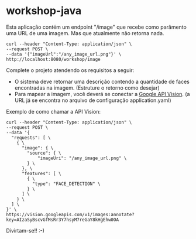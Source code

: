 # workshop-java

Esta aplicação contém um endpoint "/image" que recebe como parâmento uma URL de uma imagem. Mas que atualmente não retorna nada.

```
curl --header "Content-Type: application/json" \
--request POST \
--data '{"imageUrl":"/any_image_url.png"}' \
http://localhost:8080/workshop/image
```
Complete o projeto atendendo os requisitos a seguir:

* O sistema deve retornar uma descrição contendo a quantidade de faces encontradas na imagem. (Estruture o retorno como desejar)
* Para mapear a imagem, você deverá se conectar a [Google API Vision](https://cloud.google.com/vision/docs/reference/rest/v1/images/annotate). (a URL já se encontra no arquivo de configuração application.yaml)

Exemplo de como chamar a API Vision:

```
curl --header "Content-Type: application/json" \
--request POST \
--data '{
  "requests": [ \
    { \
      "image": { \
        "source": { \ 
        	"imageUri": "/any_image_url.png" \
        } \
      }, \
      "features": [ \
        { \
          "type": "FACE_DETECTION" \
        } \
      ] \
    } \
  ] \
}' \
https://vision.googleapis.com/v1/images:annotate?key=AIzaSyBscvGfMsRr3Y7hsyM7reGaY8kHgEhw0OA
```

Divirtam-se!! :-)
